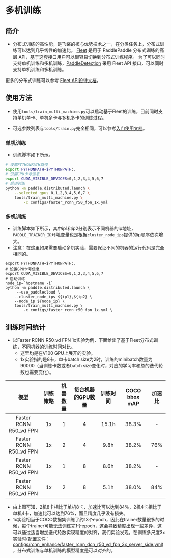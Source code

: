 # 多机训练

## 简介

* 分布式训练的高性能，是飞桨的核心优势技术之一，在分类任务上，分布式训练可以达到几乎线性的加速比。
[Fleet](https://github.com/PaddlePaddle/Fleet) 是用于 PaddlePaddle 分布式训练的高层 API，基于这套接口用户可以很容易切换到分布式训练程序。
为了可以同时支持单机训练和多机训练，[PaddleDetection](https://github.com/PaddlePaddle/PaddleDetection/) 采用 Fleet API 接口，可以同时支持单机训练和多机训练。

更多的分布式训练可以参考 [Fleet API设计文档](https://github.com/PaddlePaddle/Fleet/blob/develop/README.md)。


## 使用方法

* 使用`tools/train_multi_machine.py`可以启动基于Fleet的训练，目前同时支持单机单卡、单机多卡与多机多卡的训练过程。

* 可选参数列表与`tools/train.py`完全相同，可以参考[入门使用文档](./GETTING_STARTED_cn.md)。

### 单机训练

* 训练脚本如下所示。

```bash
# 设置PYTHONPATH路径
export PYTHONPATH=$PYTHONPATH:.
# 设置GPU卡号信息
export CUDA_VISIBLE_DEVICES=0,1,2,3,4,5,6,7
# 启动训练
python -m paddle.distributed.launch \
    --selected_gpus 0,1,2,3,4,5,6,7 \
    tools/train_multi_machine.py \
        -c configs/faster_rcnn_r50_fpn_1x.yml
```

### 多机训练

* 训练脚本如下所示，其中ip1和ip2分别表示不同机器的ip地址，`PADDLE_TRAINER_ID`环境变量也是根据`cluster_node_ips`提供的ip顺序依次增大。
* 注意：在这里如果需要启动多机实验，需要保证不同的机器的运行代码是完全相同的。

```
export PYTHONPATH=$PYTHONPATH:.
# 设置GPU卡号信息
export CUDA_VISIBLE_DEVICES=0,1,2,3,4,5,6,7
# 启动训练
node_ip=`hostname -i`
python -m paddle.distributed.launch \
     --use_paddlecloud \
    --cluster_node_ips ${ip1},${ip2} \
    --node_ip ${node_ip} \
    tools/train_multi_machine.py \
        -c configs/faster_rcnn_r50_fpn_1x.yml \
```

## 训练时间统计

* 以Faster RCNN R50_vd FPN 1x实验为例，下面给出了基于Fleet分布式训练，不同机器的训练时间对比。
    * 这里均是在V100 GPU上展开的实验。
    * 1x实验指的是8卡，单卡batch size为2时，训练的minibatch数量为90000（当训练卡数或者batch size变化时，对应的学习率和总的迭代轮数也需要变化）。



|         模型             |     训练策略 |  机器数量    | 每台机器的GPU数量  |   训练时间    | COCO bbox mAP    | 加速比 |
| :----------------------: | :------------: | :------------: | :---------------: | :----------: | :-----------: | :-----------: |
|          Faster RCNN R50_vd FPN | 1x              |      1       |  4  |  15.1h  |  38.3% | - |
|          Faster RCNN R50_vd FPN | 1x              |      2       |  4  |  9.8h  |  38.2% | 76% |
|          Faster RCNN R50_vd FPN | 1x              |      1       |  8  |  8.6h  |  38.2% | - |
|          Faster RCNN R50_vd FPN | 1x              |      2       |  8  |  5.1h  |  38.0% | 84% |

* 由上图可知，2机8卡相比于单机8卡，加速比可以达到84%，2机4卡相比于单机4卡，加速比可以达到76%，而且精度几乎没有损失。
* 1x实验相当于COCO数据集训练了约13个epoch，因此在trainer数量很多的时候，每个trainer可能无法训练完1个epoch，这会导致精度出现一些差异，这可以通过适当增加迭代轮数实现精度的对齐，我们实验发现，在训练多尺度3x实验时(配置文件：[configs/rcnn_enhance/faster_rcnn_dcn_r50_vd_fpn_3x_server_side.yml](../../configs/rcnn_enhance/faster_rcnn_dcn_r50_vd_fpn_3x_server_side.yml))，分布式训练与单机训练的模型精度是可以对齐的。

